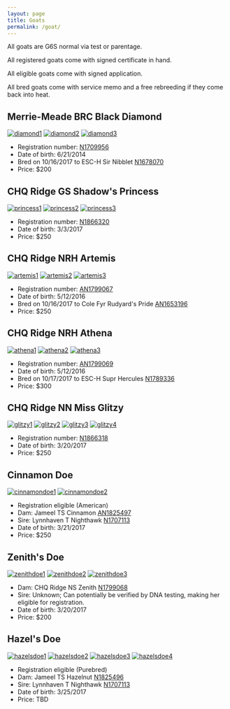 ```yaml
---
layout: page
title: Goats
permalink: /goat/
---
```


All goats are G6S normal via test or parentage.

All registered goats come with signed certificate in hand.

All eligible goats come with signed application.

All bred goats come with service memo and a free rebreeding if they come back into heat.

## Merrie-Meade BRC Black Diamond

[![diamond1](https://farm5.staticflickr.com/4492/24274682268_3f70c88452_m.jpg)](https://farm5.staticflickr.com/4492/24274682268_3f70c88452_c.jpg)
[![diamond2](https://farm5.staticflickr.com/4488/26350133209_7235e7ef47_m.jpg)](https://farm5.staticflickr.com/4488/26350133209_7235e7ef47_c.jpg)
[![diamond3](https://farm5.staticflickr.com/4523/24274688718_44c18b3885_m.jpg)](https://farm5.staticflickr.com/4523/24274688718_44c18b3885_c.jpg)

* Registration number: [N1709956](http://www.adgagenetics.org/GoatDetail.aspx?RegNumber=N001709956)
* Date of birth: 6/21/2014
* Bred on 10/16/2017 to ESC-H Sir Nibblet [N1678070](http://www.adgagenetics.org/GoatDetail.aspx?RegNumber=N001678070)
* Price: $200

## CHQ Ridge GS Shadow's Princess

[![princess1](https://farm5.staticflickr.com/4584/24274690818_21762be429_m.jpg)](https://farm5.staticflickr.com/4584/24274690818_21762be429_c.jpg)
[![princess2](https://farm5.staticflickr.com/4446/38126803261_0b2c286260_m.jpg)](https://farm5.staticflickr.com/4446/38126803261_0b2c286260_c.jpg)
[![princess3](https://farm5.staticflickr.com/4541/26350135059_99ab3fd939_m.jpg)](https://farm5.staticflickr.com/4541/26350135059_99ab3fd939_c.jpg)

* Registration number: [N1866320](http://www.adgagenetics.org/GoatDetail.aspx?RegNumber=N001866320)
* Date of birth: 3/3/2017
* Price: $250

## CHQ Ridge NRH Artemis

[![artemis1](https://farm5.staticflickr.com/4444/38072364126_c51ef82abe_m.jpg)](https://farm5.staticflickr.com/4444/38072364126_c51ef82abe_c.jpg)
[![artemis2](https://farm5.staticflickr.com/4583/24274681018_a77481175f_m.jpg)](https://farm5.staticflickr.com/4583/24274681018_a77481175f_c.jpg)
[![artemis3](https://farm5.staticflickr.com/4444/26349991029_5558c78508_m.jpg)](https://farm5.staticflickr.com/4444/26349991029_5558c78508_c.jpg)

* Registration number: [AN1799067](http://www.adgagenetics.org/GoatDetail.aspx?RegNumber=N001799067)
* Date of birth: 5/12/2016
* Bred on 10/16/2017 to Cole Fyr Rudyard's Pride [AN1653196](http://www.adgagenetics.org/GoatDetail.aspx?RegNumber=N001653196)
* Price: $250

## CHQ Ridge NRH Athena

[![athena1](https://farm5.staticflickr.com/4525/26350136409_201e4f0ee0_m.jpg)](https://farm5.staticflickr.com/4525/26350136409_201e4f0ee0_c.jpg)
[![athena2](https://farm5.staticflickr.com/4459/38126797581_082dbf1d10_m.jpg)](https://farm5.staticflickr.com/4459/38126797581_082dbf1d10_c.jpg)
[![athena3](https://farm5.staticflickr.com/4566/26350143509_6d242cd23d_m.jpg)](https://farm5.staticflickr.com/4566/26350143509_6d242cd23d_c.jpg)

* Registration number: [AN1799069](http://www.adgagenetics.org/GoatDetail.aspx?RegNumber=N001799069)
* Date of birth: 5/12/2016
* Bred on 10/17/2017 to ESC-H Supr Hercules [N1789336](http://www.adgagenetics.org/GoatDetail.aspx?RegNumber=N001789336)
* Price: $300

## CHQ Ridge NN Miss Glitzy

[![glitzy1](https://farm5.staticflickr.com/4584/37417501604_938bd78bae_m.jpg)](https://farm5.staticflickr.com/4584/37417501604_938bd78bae_c.jpg)
[![glitzy2](https://farm5.staticflickr.com/4569/24274692448_dfa3628603_m.jpg)](https://farm5.staticflickr.com/4569/24274692448_dfa3628603_c.jpg)
[![glitzy3](https://farm5.staticflickr.com/4501/24274691638_3a32336a4e_m.jpg)](https://farm5.staticflickr.com/4501/24274691638_3a32336a4e_c.jpg)
[![glitzy4](https://farm5.staticflickr.com/4540/38126802431_8c7180ee95_m.jpg)](https://farm5.staticflickr.com/4540/38126802431_8c7180ee95_c.jpg)

* Registration number: [N1866318](http://www.adgagenetics.org/GoatDetail.aspx?RegNumber=N001866318)
* Date of birth: 3/20/2017
* Price: $250

## Cinnamon Doe

[![cinnamondoe1](https://farm5.staticflickr.com/4509/26349992229_3c32ae39f6_m.jpg)](https://farm5.staticflickr.com/4509/26349992229_3c32ae39f6_c.jpg)
[![cinnamondoe2](https://farm5.staticflickr.com/4515/26349988059_461a813949_m.jpg)](https://farm5.staticflickr.com/4515/26349988059_461a813949_c.jpg)

* Registration eligible (American)
* Dam: Jameel TS Cinnamon [AN1825497](http://www.adgagenetics.org/GoatDetail.aspx?RegNumber=N001825497)
* Sire: Lynnhaven T Nighthawk [N1707113](http://www.adgagenetics.org/GoatDetail.aspx?RegNumber=N001707113)
* Date of birth: 3/21/2017
* Price: $250

## Zenith's Doe

[![zenithdoe1](https://farm5.staticflickr.com/4501/38126691881_087bb0fe8a_m.jpg)](https://farm5.staticflickr.com/4501/38126691881_087bb0fe8a_c.jpg)
[![zenithdoe2](https://farm5.staticflickr.com/4521/26349994659_7d4a6c5fa5_m.jpg)](https://farm5.staticflickr.com/4521/26349994659_7d4a6c5fa5_c.jpg)
[![zenithdoe3](https://farm5.staticflickr.com/4560/24274683428_ac1443d81e_m.jpg)](https://farm5.staticflickr.com/4560/24274683428_ac1443d81e_c.jpg)

* Dam: CHQ Ridge NS Zenith [N1799068](http://www.adgagenetics.org/GoatDetail.aspx?RegNumber=N001799068)
* Sire: Unknown; Can potentially be verified by DNA testing, making her eligible for registration.
* Date of birth: 3/20/2017
* Price: $200

## Hazel's Doe

[![hazelsdoe1](https://farm5.staticflickr.com/4547/38126693261_8d48376ea6_m.jpg)](https://farm5.staticflickr.com/4547/38126693261_8d48376ea6_c.jpg)
[![hazelsdoe2](https://farm5.staticflickr.com/4508/24274687248_2a7c13dd2c_m.jpg)](https://farm5.staticflickr.com/4508/24274687248_2a7c13dd2c_c.jpg)
[![hazelsdoe3](https://farm5.staticflickr.com/4508/24274689158_7884f932a0_m.jpg)](https://farm5.staticflickr.com/4508/24274689158_7884f932a0_c.jpg)
[![hazelsdoe4](https://farm5.staticflickr.com/4458/24274689868_161d0f6246_m.jpg)](https://farm5.staticflickr.com/4458/24274689868_161d0f6246_c.jpg)

* Registration eligible (Purebred)
* Dam: Jameel TS Hazelnut [N1825496](http://www.adgagenetics.org/GoatDetail.aspx?RegNumber=N001825496)
* Sire: Lynnhaven T Nighthawk [N1707113](http://www.adgagenetics.org/GoatDetail.aspx?RegNumber=N001707113)
* Date of birth: 3/25/2017
* Price: TBD
